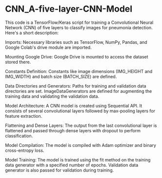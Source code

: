 # CNN_A-five-layer-CNN-Model
This code is a TensorFlow/Keras script for training a Convolutional Neural Network (CNN) of five layers to classify images for pneumonia detection. Here's a short description:

Imports: Necessary libraries such as TensorFlow, NumPy, Pandas, and Google Colab's drive module are imported.

Mounting Google Drive: Google Drive is mounted to access the dataset stored there.

Constants Definition: Constants like image dimensions (IMG_HEIGHT and IMG_WIDTH) and batch size (BATCH_SIZE) are defined.

Data Directories and Generators: Paths for training and validation data directories are set. ImageDataGenerators are defined for augmenting the training data and validating the validation data.

Model Architecture: A CNN model is created using Sequential API. It consists of several convolutional layers followed by max-pooling layers for feature extraction.

Flattening and Dense Layers: The output from the last convolutional layer is flattened and passed through dense layers with dropout to perform classification.

Model Compilation: The model is compiled with Adam optimizer and binary cross-entropy loss.

Model Training: The model is trained using the fit method on the training data generator with a specified number of epochs. Validation data generator is also passed for validation during training.
